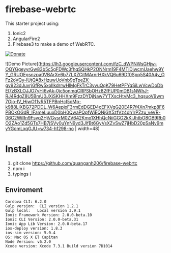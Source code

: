 # firebase-webrtc

This starter project using:
1. Ionic2
2. AngularFire2
3. Firebase3 
to make a demo of WebRTC.

[![Donate](https://www.paypalobjects.com/en_US/i/btn/btn_donate_LG.gif)](https://www.paypal.com/cgi-bin/webscr?cmd=_donations&business=quanganh%40aiti%2ecom%2evn&lc=VN&item_name=Ionic2%20Calendar&item_number=ionic2calendar&no_note=0&currency_code=USD&bn=PP%2dDonationsBF%3abtn_donateCC_LG%2egif%3aNonHostedGuest)

![Demo Picture](https://lh3.googleusercontent.com/fzC_dWPNWsGHjw-OQYGgeyyrGw83b5c5gFDWc3fhqSQHkP2ONNrm19F4MTiDiwcmUaehw9YY_GRUOEgsnzpa0VBArXe6b77LXZCitMArnrHXkVQ6u69Df0Spp5S40A4v_OFz2oVQy-IUtQA8xHzuwUoVnb9pTpeZK-gv923dJuvrjGfRw5xoIIkdrrwHlMgFkTrC3vvuQqK79HetPFYqSiLwVcwDoDbEl7zBXLOJJO7yHi6vAk-0jc5onmqCRPSbOHz82fFUP0mDB1sNWhJ-RJ4RdgZ8U5BmU0JXiSKHHXm9FzzDYDjNaw7YTXscHtvMc3_hqsuoV9wm7Ojo-lV_HjwO11vR5TFPBnHcI5oMp-k988LIXBG72PDDL_W6AepjxF3rmEdDGED4cEFXVqG20E4R7f4Xn7mkp8F6PBOkOGdR_lFameLuuxD0bH0QwaPQpfWiEQNjGX5zfVz4dh1rPZzu_veVR-06C2WiRn9Fsvq2HjVGvsrM0ZV642Kmo1XHhQcNiiGGG2kKiJhtbO8GB9Rb0O2ZAo1Zd5GTs7HB7jSVy0uYnN9vd3JlfBt6GyVsXZvSwZ7jHbD20pSaNv9myYGomLxqGJU=w734-h1298-no | width=48)

# Install
1. git clone https://github.com/quanganh206/firebase-webrtc
2. npm i
3. typings i

## Enviroment
```
Cordova CLI: 6.2.0
Gulp version:  CLI version 1.2.1
Gulp local:   Local version 3.9.1
Ionic Framework Version: 2.0.0-beta.10
Ionic CLI Version: 2.0.0-beta.31
Ionic App Lib Version: 2.0.0-beta.17
ios-deploy version: 1.8.3 
ios-sim version: 5.0.4 
OS: Mac OS X El Capitan
Node Version: v6.2.0
Xcode version: Xcode 7.3.1 Build version 7D1014
``` 